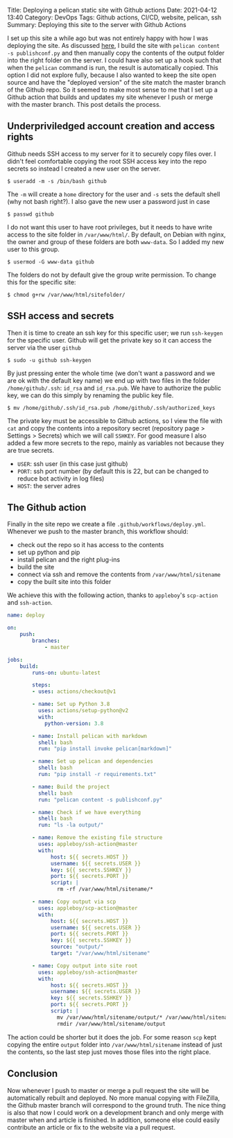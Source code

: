 Title: Deploying a pelican static site with Github actions
Date: 2021-04-12 13:40
Category: DevOps
Tags: Github actions, CI/CD, website, pelican, ssh
Summary: Deploying this site to the server with Github Actions

I set up this site a while ago but was not entirely happy with how I was deploying the site.
As discussed [here]({filename}./thissitehowto.md), I build the site with `pelican content -s publishconf.py` and then manually copy the contents of the output folder into the right folder on the server.
I could have also set up a hook such that when the `pelican` command is run, the result is automatically copied.
This option I did not explore fully, because I also wanted to keep the site open source and have the "deployed version" of the site match the master branch of the Github repo.
So it seemed to make most sense to me that I set up a Github action that builds and updates my site whenever I push or merge with the master branch.
This post details the process.

## Underpriviledged account creation and access rights

Github needs SSH access to my server for it to securely copy files over.
I didn't feel comfortable copying the root SSH access key into the repo secrets so instead I created a new user on the server.

```
$ useradd -m -s /bin/bash github
```

The `-m` will create a `home` directory for the user and `-s` sets the default shell (why not bash right?).
I also gave the new user a password just in case

```
$ passwd github
```

I do not want this user to have root privileges, but it needs to have write access to the site folder in `/var/www/html/`.
By default, on Debian with nginx, the owner and group of these folders are both `www-data`.
So I added my new user to this group.

```
$ usermod -G www-data github
```

The folders do not by default give the group write permission.
To change this for the specific site:

```
$ chmod g+rw /var/www/html/sitefolder/
```

## SSH access and secrets

Then it is time to create an ssh key for this specific user; we run `ssh-keygen` for the specific user.
Github will get the private key so it can access the server via the user `github`

```
$ sudo -u github ssh-keygen
```

By just pressing enter the whole time (we don't want a password and we are ok with the default key name) we end up with two files in the folder `/home/github/.ssh`: `id_rsa` and `id_rsa.pub`.
We have to authorize the public key, we can do this simply by renaming the public key file.

```
$ mv /home/github/.ssh/id_rsa.pub /home/github/.ssh/authorized_keys
```

The private key must be accessible to Github actions, so I view the file with `cat` and copy the contents into a repository secret (repository page > Settings > Secrets) which we will call `SSHKEY`.
For good measure I also added a few more secrets to the repo, mainly as variables not because they are true secrets.

* `USER`: ssh user (in this case just github)
* `PORT`: ssh port number (by default this is 22, but can be changed to reduce bot activity in log files)
* `HOST`: the server adres

## The Github action

Finally in the site repo we create a file `.github/workflows/deploy.yml`.
Whenever we push to the master branch, this workflow should:

* check out the repo so it has access to the contents
* set up python and pip
* install pelican and the right plug-ins
* build the site
* connect via ssh and remove the contents from `/var/www/html/sitename`
* copy the built site into this folder

We achieve this with the following action, thanks to `appleboy`'s `scp-action` and `ssh-action`.

```yaml
name: deploy

on: 
    push:
        branches:
            - master

jobs:
    build:
        runs-on: ubuntu-latest

        steps:
        - uses: actions/checkout@v1

        - name: Set up Python 3.8
          uses: actions/setup-python@v2
          with:
            python-version: 3.8

        - name: Install pelican with markdown
          shell: bash
          run: "pip install invoke pelican[markdown]"

        - name: Set up pelican and dependencies
          shell: bash
          run: "pip install -r requirements.txt"

        - name: Build the project
          shell: bash
          run: "pelican content -s publishconf.py"

        - name: Check if we have everything
          shell: bash
          run: "ls -la output/"

        - name: Remove the existing file structure
          uses: appleboy/ssh-action@master
          with:
              host: ${{ secrets.HOST }}
              username: ${{ secrets.USER }}
              key: ${{ secrets.SSHKEY }}
              port: ${{ secrets.PORT }}
              script: |
                rm -rf /var/www/html/sitename/*

        - name: Copy output via scp
          uses: appleboy/scp-action@master
          with:
              host: ${{ secrets.HOST }}
              username: ${{ secrets.USER }}
              port: ${{ secrets.PORT }}
              key: ${{ secrets.SSHKEY }}
              source: "output/"
              target: "/var/www/html/sitename"

        - name: Copy output into site root
          uses: appleboy/ssh-action@master
          with:
              host: ${{ secrets.HOST }}
              username: ${{ secrets.USER }}
              key: ${{ secrets.SSHKEY }}
              port: ${{ secrets.PORT }}
              script: |
                mv /var/www/html/sitename/output/* /var/www/html/sitename/
                rmdir /var/www/html/sitename/output
```

The action could be shorter but it does the job.
For some reason `scp` kept copying the entire `output` folder into `/var/www/html/sitename` instead of just the contents, so the last step just moves those files into the right place.

## Conclusion

Now whenever I push to master or merge a pull request the site will be automatically rebuilt and deployed.
No more manual copying with FileZilla, the Github master branch will correspond to the ground truth.
The nice thing is also that now I could work on a development branch and only merge with master when and article is finished.
In addition, someone else could easily contribute an article or fix to the website via a pull request.
